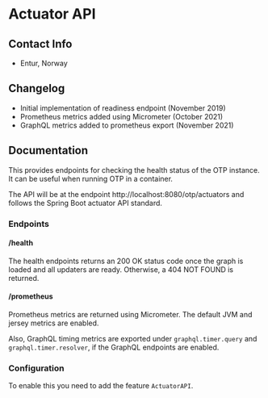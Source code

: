# Actuator API

## Contact Info
- Entur, Norway

## Changelog
- Initial implementation of readiness endpoint (November 2019)
- Prometheus metrics added using Micrometer (October 2021)
- GraphQL metrics added to prometheus export (November 2021)

## Documentation
This provides endpoints for checking the health status of the OTP instance. It can be useful when
running OTP in a container.

The API will be at the endpoint http://localhost:8080/otp/actuators and follows the Spring Boot
actuator API standard.

### Endpoints

#### /health

The health endpoints returns an 200 OK status code once the graph is loaded and all updaters are ready.
Otherwise, a 404 NOT FOUND is returned.

#### /prometheus

Prometheus metrics are returned using Micrometer. The default JVM and jersey metrics are enabled.

Also, GraphQL timing metrics are exported under `graphql.timer.query` and `graphql.timer.resolver`,
if the GraphQL endpoints are enabled.

### Configuration
To enable this you need to add the feature `ActuatorAPI`.
